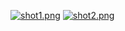 [![shot1.png](https://i.postimg.cc/NjN83cVV/shot1.png)](https://postimg.cc/JskBX9Rc)
[![shot2.png](https://i.postimg.cc/V6tj0b6Q/shot2.png)](https://postimg.cc/xJ0kW8Mt)